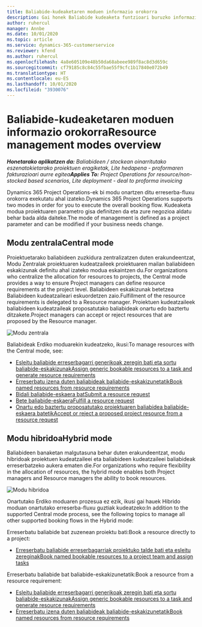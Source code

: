 ```yaml
---
title: Baliabide-kudeaketaren moduen informazio orokorra
description: Gai honek Baliabide kudeaketa funtzioari buruzko informazioa eskaintzen du Dynamics 365 Project Operations-en.
author: ruhercul
manager: Annbe
ms.date: 10/01/2020
ms.topic: article
ms.service: dynamics-365-customerservice
ms.reviewer: kfend
ms.author: ruhercul
ms.openlocfilehash: 4a8e605109e48b50da68abeee989f8ac8d3d659c
ms.sourcegitcommit: cf79185c8c84c55fbae55f9cfc1b17840e072b49
ms.translationtype: HT
ms.contentlocale: eu-ES
ms.lasthandoff: 10/01/2020
ms.locfileid: "3930076"
---
```

# <a name="resource-management-modes-overview"></a><span data-ttu-id="896e0-103">Baliabide-kudeaketaren moduen informazio orokorra</span><span class="sxs-lookup"><span data-stu-id="896e0-103">Resource management modes overview</span></span>

<span data-ttu-id="896e0-104">_**Honetarako aplikatzen da:** Baliabideen / stockean oinarritutako eszenatokietarako proiektuen eragiketak, Lite hedapena - proformaren fakturazioari aurre egitea_</span><span class="sxs-lookup"><span data-stu-id="896e0-104">_**Applies To:** Project Operations for resource/non-stocked based scenarios, Lite deployment - deal to proforma invoicing_</span></span>


<span data-ttu-id="896e0-105">Dynamics 365 Project Operations-ek bi modu onartzen ditu erreserba-fluxu orokorra exekutatu ahal izateko.</span><span class="sxs-lookup"><span data-stu-id="896e0-105">Dynamics 365 Project Operations supports two modes in order for you to execute the overall booking flow.</span></span> <span data-ttu-id="896e0-106">Kudeaketa modua proiektuaren parametro gisa definitzen da eta zure negozioa aldatu behar bada alda daiteke.</span><span class="sxs-lookup"><span data-stu-id="896e0-106">The mode of management is defined as a project parameter and can be modified if your business needs change.</span></span>    

## <a name="central-mode"></a><span data-ttu-id="896e0-107">Modu zentrala</span><span class="sxs-lookup"><span data-stu-id="896e0-107">Central mode</span></span>
<span data-ttu-id="896e0-108">Proiektuetarako baliabideen zuzkidura zentralizatzen duten erakundeentzat, Modu Zentralak proiektuaren kudeatzaileek proiektuaren mailan baliabideen eskakizunak definitu ahal izateko modua eskaintzen du.</span><span class="sxs-lookup"><span data-stu-id="896e0-108">For organizations who centralize the allocation for resources to projects, the Central mode provides a way to ensure Project managers can define resource requirements at the project level.</span></span> <span data-ttu-id="896e0-109">Baliabideen eskakizunak betetzea Baliabideen kudeatzaileari eskuordetzen zaio.</span><span class="sxs-lookup"><span data-stu-id="896e0-109">Fulfillment of the resource requirements is delegated to a Resource manager.</span></span> <span data-ttu-id="896e0-110">Proiektuen kudeatzaileek baliabideen kudeatzaileak proposatutako baliabideak onartu edo baztertu ditzakete.</span><span class="sxs-lookup"><span data-stu-id="896e0-110">Project managers can accept or reject resources that are proposed by the Resource manager.</span></span>

![Modu zentrala](./media/resource-management-central.png)

<span data-ttu-id="896e0-112">Baliabideak Erdiko moduarekin kudeatzeko, ikusi:</span><span class="sxs-lookup"><span data-stu-id="896e0-112">To manage resources with the Central mode, see:</span></span>

- [<span data-ttu-id="896e0-113">Esleitu baliabide erreserbagarri generikoak zeregin bati eta sortu baliabide-eskakizunak</span><span class="sxs-lookup"><span data-stu-id="896e0-113">Assign generic bookable resources to a task and generate resource requirements</span></span>](https://docs.microsoft.com/dynamics365/project-service/assign-generic-bookable-resource)
- [<span data-ttu-id="896e0-114">Erreserbatu izena duten baliabideak baliabide-eskakizunetatik</span><span class="sxs-lookup"><span data-stu-id="896e0-114">Book named resources from resource requirements</span></span>](https://docs.microsoft.com/dynamics365/project-service/book-named-resource)
- [<span data-ttu-id="896e0-115">Bidali baliabide-eskaera bat</span><span class="sxs-lookup"><span data-stu-id="896e0-115">Submit a resource request</span></span>](https://docs.microsoft.com/dynamics365/project-service/submit-resource-request)
- [<span data-ttu-id="896e0-116">Bete baliabide-eskaera</span><span class="sxs-lookup"><span data-stu-id="896e0-116">Fulfill a resource request</span></span>](https://docs.microsoft.com/dynamics365/project-service/resource-management-fulfill-requests)
- [<span data-ttu-id="896e0-117">Onartu edo baztertu proposatutako proiektuaren baliabidea baliabide-eskaera batetik</span><span class="sxs-lookup"><span data-stu-id="896e0-117">Accept or reject a proposed project resource from a resource request</span></span>](https://docs.microsoft.com/dynamics365/project-service/accept-reject-proposed-resource)

## <a name="hybrid-mode"></a><span data-ttu-id="896e0-118">Modu hibridoa</span><span class="sxs-lookup"><span data-stu-id="896e0-118">Hybrid mode</span></span>
<span data-ttu-id="896e0-119">Baliabideen banaketan malgutasuna behar duten erakundeentzat, modu hibridoak proiektuen kudeatzaileei eta baliabideen kudeatzaileei baliabideak erreserbatzeko aukera ematen die.</span><span class="sxs-lookup"><span data-stu-id="896e0-119">For organizations who require flexibility in the allocation of resources, the hybrid mode enables both Project managers and Resource managers the ability to book resources.</span></span>

![Modu hibridoa](./media/resource-management-hybrid.png)

<span data-ttu-id="896e0-121">Onartutako Erdiko moduaren prozesua ez ezik, ikusi gai hauek Hibrido moduan onartutako erreserba-fluxu guztiak kudeatzeko:</span><span class="sxs-lookup"><span data-stu-id="896e0-121">In addition to the supported Central mode process, see the following topics to manage all other supported booking flows in the Hybrid mode:</span></span>

<span data-ttu-id="896e0-122">Erreserbatu baliabide bat zuzenean proiektu bati:</span><span class="sxs-lookup"><span data-stu-id="896e0-122">Book a resource directly to a project:</span></span>
- [<span data-ttu-id="896e0-123">Erreserbatu baliabide erreserbagarriak proiektuko talde bati eta esleitu zereginak</span><span class="sxs-lookup"><span data-stu-id="896e0-123">Book named bookable resources to a project team and assign tasks</span></span>](https://docs.microsoft.com/dynamics365/project-service/assign-named-bookable-resource)

<span data-ttu-id="896e0-124">Erreserbatu baliabide bat baliabide-eskakizunetatik:</span><span class="sxs-lookup"><span data-stu-id="896e0-124">Book a resource from a resource requirement:</span></span>
- [<span data-ttu-id="896e0-125">Esleitu baliabide erreserbagarri generikoak zeregin bati eta sortu baliabide-eskakizunak</span><span class="sxs-lookup"><span data-stu-id="896e0-125">Assign generic bookable resources to a task and generate resource requirements</span></span>](https://docs.microsoft.com/dynamics365/project-service/assign-generic-bookable-resource)
- [<span data-ttu-id="896e0-126">Erreserbatu izena duten baliabideak baliabide-eskakizunetatik</span><span class="sxs-lookup"><span data-stu-id="896e0-126">Book named resources from resource requirements</span></span>](https://docs.microsoft.com/dynamics365/project-service/book-named-resource)
